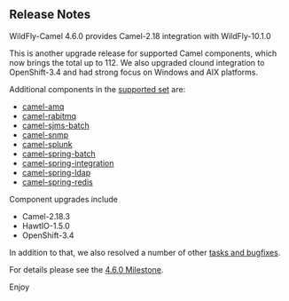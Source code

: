 Release Notes
-------------------

WildFly-Camel 4.6.0 provides Camel-2.18 integration with WildFly-10.1.0

This is another upgrade release for supported Camel components, which now brings the total up to 112. 
We also upgraded clound integration to OpenShift-3.4 and had strong focus on Windows and AIX platforms.  

Additional components in the [supported set](http://wildfly-extras.github.io/wildfly-camel/#_camel_components) are:

* [camel-amq](http://wildfly-extras.github.io/wildfly-camel/#_camel_amq)
* [camel-rabitmq](http://wildfly-extras.github.io/wildfly-camel/#_camel_rabitmq)
* [camel-sjms-batch](http://wildfly-extras.github.io/wildfly-camel/#_camel_sjms_batch)
* [camel-snmp](http://wildfly-extras.github.io/wildfly-camel/#_camel_snmp)
* [camel-splunk](http://wildfly-extras.github.io/wildfly-camel/#_camel_splunk)
* [camel-spring-batch](http://wildfly-extras.github.io/wildfly-camel/#_camel_spring-batch)
* [camel-spring-integration](http://wildfly-extras.github.io/wildfly-camel/#_camel_spring_integration)
* [camel-spring-ldap](http://wildfly-extras.github.io/wildfly-camel/#_camel_spring_ldap)
* [camel-spring-redis](http://wildfly-extras.github.io/wildfly-camel/#_camel_spring_redis)

Component upgrades include

* Camel-2.18.3
* HawtIO-1.5.0
* OpenShift-3.4

In addition to that, we also resolved a number of other [tasks and bugfixes](https://github.com/wildfly-extras/wildfly-camel/blob/master/docs/Changelog.md).

For details please see the [4.6.0 Milestone](https://github.com/wildfly-extras/wildfly-camel/issues?q=milestone%3A4.6.0).

Enjoy
